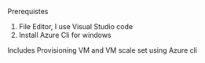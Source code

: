 Prerequistes
1. File Editor, I use Visual Studio code
2. Install Azure Cli for windows

Includes Provisioning VM and VM scale set using Azure cli


